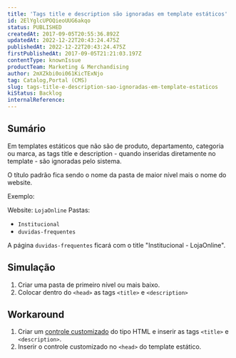 ```yaml
---
title: 'Tags title e description são ignoradas em template estáticos'
id: 2ElYglcUPOQieoUUG6akqo
status: PUBLISHED
createdAt: 2017-09-05T20:55:36.892Z
updatedAt: 2022-12-22T20:43:24.475Z
publishedAt: 2022-12-22T20:43:24.475Z
firstPublishedAt: 2017-09-05T21:21:03.197Z
contentType: knownIssue
productTeam: Marketing & Merchandising
author: 2mXZkbi0oi061KicTExNjo
tag: Catalog,Portal (CMS)
slug: tags-title-e-description-sao-ignoradas-em-template-estaticos
kiStatus: Backlog
internalReference: 
---
```


## Sumário

Em templates estáticos que não são de produto, departamento, categoria ou marca, as tags title e description - quando inseridas diretamente no template - são ignoradas pelo sistema. 

O título padrão fica sendo o nome da pasta de maior nível mais o nome do website. 

Exemplo:

Website: `LojaOnline`
Pastas:
- `Institucional`
- `duvidas-frequentes`

A página `duvidas-frequentes` ficará com o title "Institucional - LojaOnline".

## Simulação

1. Criar uma pasta de primeiro nível ou mais baixo.
2. Colocar dentro do `<head>` as tags `<title>` e `<description>`

## Workaround

1. Criar um [controle customizado](/pt/faq/para-que-serve-o-controle-customizado) do tipo HTML e inserir as tags `<title>` e `<description>`.
2. Inserir o controle customizado no `<head>` do template estático. 

